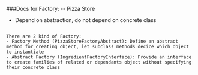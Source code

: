 ###Docs for Factory: -- Pizza Store

- Depend on abstraction, do not depend on concrete class

```

There are 2 kind of Factory: 
- Factory Method (PizzaStoreFactoryAbstract): Define an abstract method for creating object, let subclass methods decice which object to instantiate
- Abstract Factory (IngredientFactoryInterface): Provide an interface to create families of related or dependants object without specifying their concrete class

```

